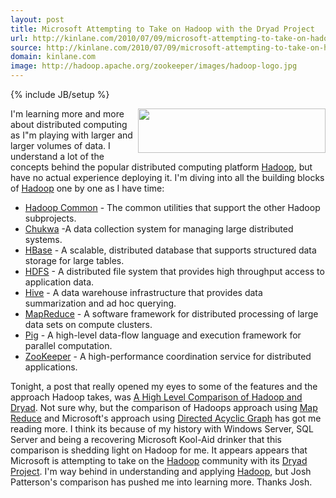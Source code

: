 ```yaml
---
layout: post
title: Microsoft Attempting to Take on Hadoop with the Dryad Project
url: http://kinlane.com/2010/07/09/microsoft-attempting-to-take-on-hadoop-with-the-dryad-project/
source: http://kinlane.com/2010/07/09/microsoft-attempting-to-take-on-hadoop-with-the-dryad-project/
domain: kinlane.com
image: http://hadoop.apache.org/zookeeper/images/hadoop-logo.jpg
---
```

{% include JB/setup %}

<p>
     <img class="alignnone c1" title="Hadoop" src="http://hadoop.apache.org/zookeeper/images/hadoop-logo.jpg" alt="" width="300" height="71" align="right" />I'm learning more and more about distributed computing as I"m playing with larger and larger volumes of data. I understand a lot of the concepts behind the popular distributed computing platform <a href="http://hadoop.apache.org/" target="_blank">Hadoop</a>, but have no actual experience deploying it. I'm diving into all the building blocks of <a href="http://hadoop.apache.org/" target="_blank">Hadoop</a> one by one as I have time:
</p>
<ul class="mainlist">
     <li>
          <a href="http://hadoop.apache.org/common/" target="_blank">Hadoop Common</a> - The common utilities that support the other Hadoop subprojects.
     </li>
     <li>
          <a href="http://hadoop.apache.org/chukwa/" target="_blank">Chukwa</a> -A data collection system for managing large distributed systems.
     </li>
     <li>
          <a href="HBase" target="_blank">HBase</a> - A scalable, distributed database that supports structured data storage for large tables.
     </li>
     <li>
          <a href="http://hadoop.apache.org/hdfs/">HDFS</a> - A distributed file system that provides high throughput access to application data.
     </li>
     <li>
          <a href="http://hadoop.apache.org/hive/" target="_blank">Hive</a> - A data warehouse infrastructure that provides data summarization and ad hoc querying.
     </li>
     <li>
          <a href="http://hadoop.apache.org/mapreduce/" target="_blank">MapReduce</a> - A software framework for distributed processing of large data sets on compute clusters.
     </li>
     <li>
          <a href="http://hadoop.apache.org/pig/" target="_blank">Pig</a> - A high-level data-flow language and execution framework for parallel computation.
     </li>
     <li>
          <a href="http://hadoop.apache.org/zookeeper/" target="_blank">ZooKeeper</a> - A high-performance coordination service for distributed applications.
     </li>
</ul>
<p>
     Tonight, a post that really opened my eyes to some of the features and the approach Hadoop takes, was <a href="http://jpatterson.floe.tv/index.php/2009/07/20/a-high-level-comparison-of-hadoop-and-dryad/" target="_blank">A High Level Comparison of Hadoop and Dryad</a>. Not sure why, but the comparison of Hadoops approach using <a href="http://en.wikipedia.org/wiki/MapReduce" target="_blank">Map Reduce</a> and Microsoft's approach using <a href="http://en.wikipedia.org/wiki/Directed_acyclic_graph" target="_blank">Directed Acyclic Graph</a> has got me reading more. I think its because of my history with Windows Server, SQL Server and being a recovering Microsoft Kool-Aid drinker that this comparison is shedding light on Hadoop for me. It appears appears that Microsoft is attempting to take on the <a href="http://hadoop.apache.org/" target="_blank">Hadoop</a> community with its <a href="http://research.microsoft.com/en-us/projects/Dryad/">Dryad Project</a>. I'm way behind in understanding and applying <a href="http://hadoop.apache.org/" target="_blank">Hadoop</a>, but Josh Patterson's comparison has pushed me into learning more. Thanks Josh.
</p>